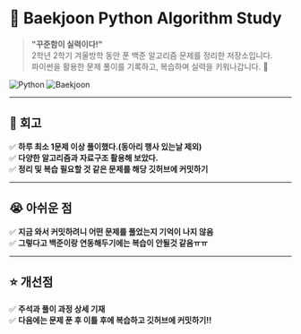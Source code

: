 # 🐍 Baekjoon Python Algorithm Study

> **"꾸준함이 실력이다!"**  
> 2학년 2학기 겨울방학 동안 푼 백준 알고리즘 문제를 정리한 저장소입니다.  
> 파이썬을 활용한 문제 풀이를 기록하고, 복습하며 실력을 키워나갑니다. 🚀  

![Python](https://img.shields.io/badge/Python-3.9+-blue?style=flat-square&logo=python)
![Baekjoon](https://img.shields.io/badge/Baekjoon-Algorithm%20Study-orange?style=flat-square)

---

## 📌 회고

✅ **하루 최소 1문제 이상 풀이했다.(동아리 행사 있는날 제외)**  
✅ **다양한 알고리즘과 자료구조 활용해 보았다.**  
✅ **정리 및 복습 필요할 것 같은 문제를 해당 깃허브에 커밋하기**

---
## 😭 아쉬운 점
✅ **지금 와서 커밋하려니 어떤 문제를 풀었는지 기억이 나지 않음**  
✅ **그렇다고 백준이랑 연동해두기에는 복습이 안될것 같음ㅠㅠ**

---
## ⭐ 개선점
✅ **주석과 풀이 과정 상세 기재**  
✅ **다음에는 문제 푼 후 이틀 후에 복습하고 깃허브에 커밋하기!!** 


